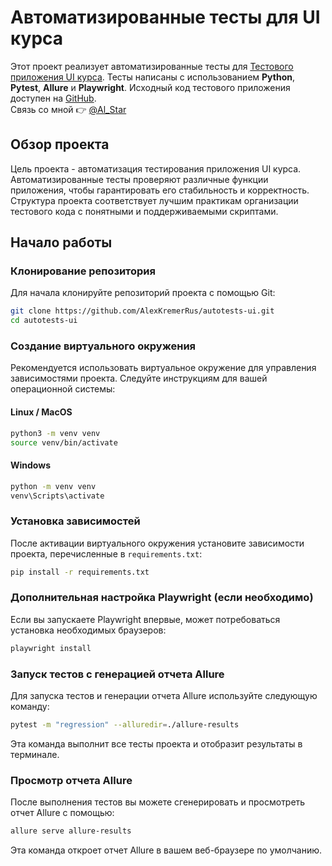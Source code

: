 # Автоматизированные тесты для UI курса

Этот проект реализует автоматизированные тесты для [Тестового приложения UI курса](https://nikita-filonov.github.io/qa-automation-engineer-ui-course/#/auth/login). Тесты написаны с использованием **Python**, **Pytest**, **Allure** и **Playwright**. Исходный код тестового приложения доступен на [GitHub](https://github.com/Nikita-Filonov/qa-automation-engineer-ui-course).  
Связь со мной 👉 [@Al_Star](https://t.me/Al_Star)

## Обзор проекта

Цель проекта - автоматизация тестирования приложения UI курса. Автоматизированные тесты проверяют различные функции приложения, чтобы гарантировать его стабильность и корректность. Структура проекта соответствует лучшим практикам организации тестового кода с понятными и поддерживаемыми скриптами.

## Начало работы

### Клонирование репозитория

Для начала клонируйте репозиторий проекта с помощью Git:

```bash
git clone https://github.com/AlexKremerRus/autotests-ui.git
cd autotests-ui
```

### Создание виртуального окружения

Рекомендуется использовать виртуальное окружение для управления зависимостями проекта. Следуйте инструкциям для вашей операционной системы:

#### Linux / MacOS

```bash
python3 -m venv venv
source venv/bin/activate
```

#### Windows

```bash
python -m venv venv
venv\Scripts\activate
```

### Установка зависимостей

После активации виртуального окружения установите зависимости проекта, перечисленные в `requirements.txt`:

```bash
pip install -r requirements.txt
```

### Дополнительная настройка Playwright (если необходимо)

Если вы запускаете Playwright впервые, может потребоваться установка необходимых браузеров:

```bash
playwright install
```

### Запуск тестов с генерацией отчета Allure

Для запуска тестов и генерации отчета Allure используйте следующую команду:

```bash
pytest -m "regression" --alluredir=./allure-results
```

Эта команда выполнит все тесты проекта и отобразит результаты в терминале.

### Просмотр отчета Allure

После выполнения тестов вы можете сгенерировать и просмотреть отчет Allure с помощью:

```bash
allure serve allure-results
```

Эта команда откроет отчет Allure в вашем веб-браузере по умолчанию.

